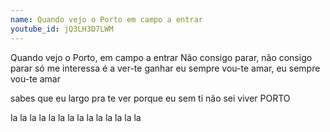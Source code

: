 ```yaml
---
name: Quando vejo o Porto em campo a entrar
youtube_id: jQ3LH3D7LWM
---
```


Quando vejo o Porto, em campo a entrar
Não consigo parar, não consigo parar
só me interessa é a ver-te ganhar
eu sempre vou-te amar, eu sempre vou-te amar

sabes que eu largo pra te ver
porque eu sem ti não sei viver PORTO

la la la la la la la
la la la la la la la
